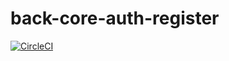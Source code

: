 # back-core-auth-register
[![CircleCI](https://circleci.com/gh/nubox-spa/sas-authentication-register-bff.svg?style=shield&circle-token=23875578ca488d3013cf98c8dfc9b63e18c8d63e)](https://circleci.com/gh/nubox-spa/sas-authentication-register-bff)
